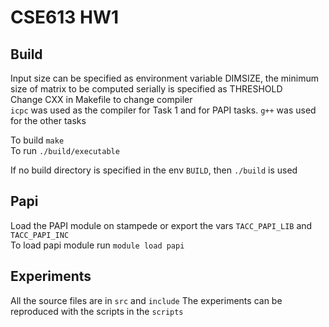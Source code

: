 # CSE613 HW1

## Build
Input size can be specified as environment variable DIMSIZE, the minimum size of matrix to be computed serially is specified as THRESHOLD <br>
Change CXX in Makefile to change compiler <br>
`icpc` was used as the compiler for Task 1 and for PAPI tasks. `g++` was used for the other tasks<br>

To build `make` <br>
To run `./build/executable` <br>

If no build directory is specified in the env `BUILD`, then `./build` is used <br>

## Papi
Load the PAPI module on stampede or export the vars `TACC_PAPI_LIB` and `TACC_PAPI_INC` <br>
To load papi module run `module load papi`

## Experiments
All the source files are in `src` and `include`
The experiments can be reproduced with the scripts in the `scripts`<br>
